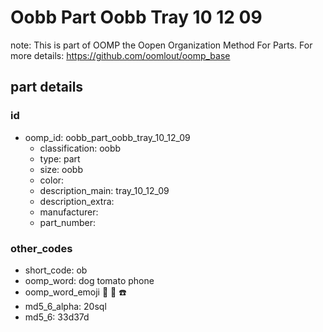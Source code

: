 # Oobb Part Oobb Tray 10 12 09  

note: This is part of OOMP the Oopen Organization Method For Parts. For more details: https://github.com/oomlout/oomp_base

##  part details





### id
* oomp_id: oobb_part_oobb_tray_10_12_09
  * classification: oobb
  * type: part
  * size: oobb
  * color: 
  * description_main: tray_10_12_09
  * description_extra: 
  * manufacturer: 
  * part_number: 

### other_codes
* short_code: ob
* oomp_word: dog tomato phone
* oomp_word_emoji :dog: :tomato: :phone:
* md5_6_alpha: 20sql
* md5_6: 33d37d